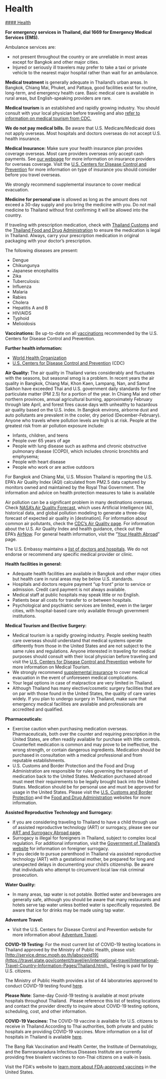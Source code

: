 # Health

[#### Health](javascript:void(0); "Health")

**For emergency services in Thailand, dial 1669 for Emergency Medical Services (EMS).**

Ambulance services are:

* not present throughout the country or are unreliable in most areas except for Bangkok and other major cities.
* Injured or seriously ill travelers may prefer to take a taxi or private vehicle to the nearest major hospital rather than wait for an ambulance.

**Medical treatment** is generally adequate in Thailand’s urban areas. In Bangkok, Chiang Mai, Phuket, and Pattaya, good facilities exist for routine, long-term, and emergency health care. Basic medical care is available in rural areas, but English-speaking providers are rare.

**Medical tourism** is an established and rapidly growing industry. You should consult with your local physician before traveling and also [refer to information on medical tourism from CDC.](https://wwwnc.cdc.gov/travel/page/medical-tourism)

**We do not pay medical bills.** Be aware that U.S. Medicare/Medicaid does not apply overseas. Most hospitals and doctors overseas do not accept U.S. health insurance.

**Medical Insurance:** Make sure your health insurance plan provides coverage overseas. Most care providers overseas only accept cash payments. See [our webpage](https://travel.state.gov/content/travel/en/international-travel/before-you-go/your-health-abroad/insurance-providers-overseas.html) for more information on insurance providers for overseas coverage. Visit the [U.S. Centers for Disease Control and Prevention](https://wwwnc.cdc.gov/travel/page/insurance) for more information on type of insurance you should consider before you travel overseas.

We strongly recommend supplemental insurance to cover medical evacuation.

**Medicine for personal use** is allowed as long as the amount does not exceed a 30-day supply and you bring the medicine with you. Do not mail medicine to Thailand without first confirming it will be allowed into the country.

If traveling with prescription medication, check with [Thailand Customs](http://www.customs.go.th/list_strc_simple_neted.php?ini_content=individual_160503_03_160905_01&lang=en&left_menu=menu_individual_submenu_01_160421_01) and the [Thailand Food and Drug Administration](http://thaiembdc.org/wp-content/uploads/2015/05/guidance-for-travelers-version-2.1-carry-out-Nov-2015.pdf) to ensure the medication is legal in Thailand. Always, carry your prescription medication in original packaging with your doctor’s prescription.

The following diseases are present:

* Dengue
* Chikungunya
* Japanese encephalitis
* Zika
* Tuberculosis:
* Influenza
* Malaria
* Rabies
* Cholera
* Hepatitis A and B
* HIV/AIDS
* Typhoid
* Melioidosis

**Vaccinations:** Be up-to-date on all [vaccinations](http://wwwnc.cdc.gov/travel/page/vaccinations.htm) recommended by the U.S. Centers for Disease Control and Prevention.

**Further health information:**

* [World Health Organization](https://www.who.int/countries)
* [U.S. Centers for Disease Control and Prevention](https://wwwnc.cdc.gov/travel/) (CDC)

**Air Quality:** The air quality in Thailand varies considerably and fluctuates with the seasons, but seasonal smog is a problem. In recent years the air quality in Bangkok, Chiang Mai, Khon Kaen, Lampang, Nan, and Samut Sakhon have exceeded Thai and U.S. government daily standards for fine particulate matter (PM 2.5) for a portion of the year. In Chiang Mai and other northern provinces, annual agricultural burning, approximately February through late April, and forest fires cause days with unhealthy to hazardous air quality based on the U.S. index. In Bangkok environs, airborne dust and auto pollutants are prevalent in the cooler, dry period (December-February). Anyone who travels where pollution levels are high is at risk. People at the greatest risk from air pollution exposure include:

* Infants, children, and teens
* People over 65 years of age
* People with lung disease such as asthma and chronic obstructive pulmonary disease (COPD), which includes chronic bronchitis and emphysema;
* People with heart disease
* People who work or are active outdoors

For Bangkok and Chiang Mai, U.S. Mission Thailand is reporting the U.S. EPA’s Air Quality Index (AQI) calculated from PM2.5 data captured by monitors owned and maintained by the Royal Thai Government. The information and advice on health protection measures to take is available

Air pollution can be a significant problem in many destinations overseas. Check [NASA’s Air Quality Forecast](https://aeronet.gsfc.nasa.gov/new_web/aqforecast), which uses Artificial Intelligence (AI), historical data, and global pollution modeling to generate a three-day forecast of expected air quality in [destination]. For information about common air pollutants, check the [CDC’s Air Quality page](https://www.cdc.gov/air-quality/pollutants/). For information about the U.S. Air Quality Index and health guidance, check out the EPA’s [AirNow](https://www.airnow.gov/aqi/aqi-basics/). For general health information, visit the “[Your Health Abroad](https://travel.state.gov/content/travel/en/international-travel/before-you-go/your-health-abroad.html)” page.

The U.S. Embassy maintains a [list of doctors and hospitals](https://th.usembassy.gov/wp-content/uploads/sites/90/2017/07/hospitals-in-thailand.pdf). We do not endorse or recommend any specific medical provider or clinic.

**Health facilities in general:**

* Adequate health facilities are available in Bangkok and other major cities but health care in rural areas may be below U.S. standards.
* Hospitals and doctors require payment “up front” prior to service or admission. Credit card payment is not always available.
* Medical staff at public hospitals may speak little or no English.
* Patients bear all costs for transfer to or between hospitals.
* Psychological and psychiatric services are limited, even in the larger cities, with hospital-based care only available through government institutions.

**Medical Tourism and Elective Surgery:**

* Medical tourism is a rapidly growing industry. People seeking health care overseas should understand that medical systems operate differently from those in the United States and are not subject to the same rules and regulations. Anyone interested in traveling for medical purposes should consult with their local physician before traveling and visit the [U.S. Centers for Disease Control and Prevention](https://wwwnc.cdc.gov/travel/page/medical-tourism) website for more information on Medical Tourism.
* We strongly recommend [supplemental insurance](http://travel.state.gov/content/passports/english/go/health/insurance-providers.html) to cover medical evacuation in the event of unforeseen medical complications.
* Your legal options in case of malpractice are very limited in Thailand.
* Although Thailand has many elective/cosmetic surgery facilities that are on par with those found in the United States, the quality of care varies widely. If you plan to undergo surgery in Thailand, make sure that emergency medical facilities are available and professionals are accredited and qualified.

**Pharmaceuticals:**

* Exercise caution when purchasing medication overseas. Pharmaceuticals, both over the counter and requiring prescription in the United States, are often readily available for purchase with little controls. Counterfeit medication is common and may prove to be ineffective, the wrong strength, or contain dangerous ingredients. Medication should be purchased in consultation with a medical professional and from reputable establishments.
* U.S. Customs and Border Protection and the Food and Drug Administration are responsible for rules governing the transport of medication back to the United States. Medication purchased abroad must meet their requirements to be legally brought back into the United States. Medication should be for personal use and must be approved for usage in the United States. Please visit the [U.S. Customs and Border Protection](https://www.cbp.gov/travel/us-citizens/know-before-you-go/prohibited-and-restricted-items) and the [Food and Drug Administration](https://www.fda.gov/drugs/resourcesforyou/consumers/buyingusingmedicinesafely/buyingmedicinefromoutsidetheunitedstates/default.htm) websites for more information.

**Assisted Reproductive Technology and Surrogacy:**

* If you are considering traveling to Thailand to have a child through use of assisted reproductive technology (ART) or surrogacy, please see our [ART and Surrogacy Abroad page](https://travel.state.gov/content/travel/en/legal/travel-legal-considerations/us-citizenship/Assisted-Reproductive-Technology-ART-Surrogacy-Abroad.html).
* Surrogacy is illegal for foreigners in Thailand, subject to complex local regulation. For additional information, visit the [Government of Thailand’s website](https://www.thaigov.go.th/) for information on foreigner surrogacy.
* If you decide to pursue parenthood in Thailand via assisted reproductive technology (ART) with a gestational mother, be prepared for long and unexpected delays in documenting your child’s citizenship. Be aware that individuals who attempt to circumvent local law risk criminal prosecution.

**Water Quality:**

* In many areas, tap water is not potable. Bottled water and beverages are generally safe, although you should be aware that many restaurants and hotels serve tap water unless bottled water is specifically requested. Be aware that ice for drinks may be made using tap water.

**Adventure Travel:**

* Visit the U.S. Centers for Disease Control and Prevention website for more information about [Adventure Travel](https://wwwnc.cdc.gov/travel/page/adventure).

**COVID-19 Testing:** For the most current list of COVID-19 testing locations in Thailand approved by the Ministry of Public Health, please visit:  [http://service.dmsc.moph.go.th/labscovid19](https://travel.state.gov/content/travel/en/international-travel/International-Travel-Country-Information-Pages/Thailand.html).  Testing is paid for by U.S. citizens.

The Ministry of Public Health provides a list of 44 laboratories approved to conduct COVID-19 testing found [here](https://ddc.moph.go.th/viralpneumonia/eng/img/infographic/laboratory_network02.jpg).

**Please Note**: Same-day Covid-19 testing is available at most private hospitals throughout Thailand.  Please reference this list of testing locations and contact the provider directly to inquire about COVID-19 testing options, scheduling, cost, and other information.

**COVID-19 Vaccines:** The COVID-19 vaccine *is* available for U.S. citizens to receive in Thailand.According to Thai authorities, both private and public hospitals are providing COVID-19 vaccines. More information on a list of hospitals in Thailand is available [here](https://travel.state.gov/content/childabduction/en/preventing.html).

The Bang Rak Vaccination and Health Center, the Institute of Dermatology, and the Bamrasnaradura Infectious Diseases Institute are currently providing free bivalent vaccines to non-Thai citizens on a walk-in basis.

Visit the FDA's website to [learn more about FDA-approved vaccines](https://gcc02.safelinks.protection.outlook.com/?url=https%3A%2F%2Fwww.fda.gov%2Fvaccines-blood-biologics%2Fvaccines%2Fvaccines-licensed-use-united-states&data=05%7C01%7COCSContentManager%40state.gov%7Cb2f665e734fb4b0fa5ee08db8e70a1c8%7C66cf50745afe48d1a691a12b2121f44b%7C0%7C0%7C638260386625884203%7CUnknown%7CTWFpbGZsb3d8eyJWIjoiMC4wLjAwMDAiLCJQIjoiV2luMzIiLCJBTiI6Ik1haWwiLCJXVCI6Mn0%3D%7C3000%7C%7C%7C&sdata=epSQCnL8mz82Tncj3RMg5s1xKnqtCy%2Fyh2X%2F8oLLQPs%3D&reserved=0) in the United States.